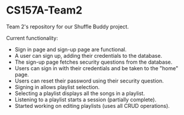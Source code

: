# CS157A-Team2
Team 2's repository for our Shuffle Buddy project.

Current functionality:
- Sign in page and sign-up page are functional.
- A user can sign up, adding their credentials to the database.
- The sign-up page fetches security questions from the database.
- Users can sign in with their credentials and be taken to the "home" page.
- Users can reset their password using their security question.
- Signing in allows playlist selection.
- Selecting a playlist displays all the songs in a playlist.
- Listening to a playlist starts a session (partially complete).
- Started working on editing playlists (uses all CRUD operations).


